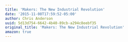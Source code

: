 ```yaml
---
title: 'Makers: The New Industrial Revolution'
date: '2015-11-08T17:59:52-05:00'
author: Chris Anderson
uuid: 5d13d754-6642-4b40-89cb-a294c8eebf35
original_title: 'Makers: The New Industrial Revolution'
amazon: true
---
```


